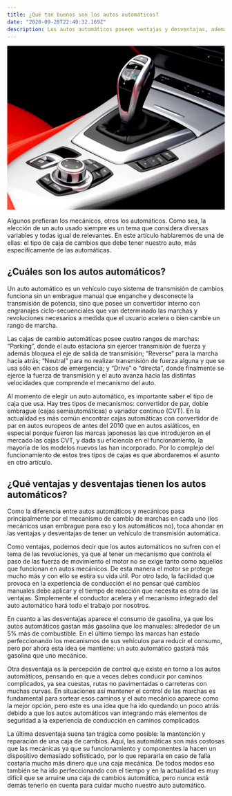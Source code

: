 ```yaml
---
title: ¿Qué tan buenos son los autos automáticos?
date: "2020-09-28T22:40:32.169Z"
description: Los autos automáticos poseen ventajas y desventajas, además de algunos mitos que en este artículo ayudaremos a resolver.
---
```


![Automatico](./automatico.jpg)

Algunos prefieran los mecánicos, otros los automáticos. Como sea, la elección de un auto usado siempre es un tema que considera diversas variables y todas igual de relevantes. En este artículo hablaremos de una de ellas: el tipo de caja de cambios que debe tener nuestro auto, más específicamente de las automáticas.

## ¿Cuáles son los autos automáticos? 

Un auto automático es un vehículo cuyo sistema de transmisión de cambios funciona sin un embrague manual que enganche y desconecte la transmisión de potencia, sino que posee un convertidor interno con engranajes ciclo-secuenciales que van determinado las marchas y revoluciones necesarios a medida que el usuario acelera o bien cambie un rango de marcha. 

Las cajas de cambio automáticas posee cuatro rangos de marchas: “Parking”, donde el auto estaciona sin ejercer transmisión de fuerza y además bloquea el eje de salida de transmisión; “Reverse” para la marcha hacia atrás; “Neutral” para no realizar transmisión de fuerza alguna y que se usa sólo en casos de emergencia; y “Drive” o “directa”, donde finalmente se ejerce la fuerza de transmisión y el auto avanza hacia las distintas velocidades que comprende el mecanismo del auto. 

Al momento de elegir un auto automático, es importante saber el tipo de caja que usa. Hay tres tipos de mecanismos: convertidor de par, doble embrague (cajas semiautomáticas) o variador continuo (CVT). En la actualidad es más común encontrar cajas automáticas con convertidor de par en autos europeos de antes del 2010 que en autos asiáticos, en especial porque fueron las marcas japonesas las que introdujeron en el mercado las cajas CVT, y dada su eficiencia en el funcionamiento, la mayoría de los modelos nuevos las han incorporado. Por lo complejo del funcionamiento de estos tres tipos de cajas es que abordaremos el asunto en otro artículo. 

## ¿Qué ventajas y desventajas tienen los autos automáticos?  

Como la diferencia entre autos automáticos y mecánicos pasa principalmente por el mecanismo de cambio de marchas en cada uno (los mecánicos usan embrague para eso y los automáticos no), toca ahondar en las ventajas y desventajas de tener un vehículo de transmisión automática. 

Como ventajas, podemos decir que los autos automáticos no sufren con el tema de las revoluciones, ya que al tener un mecanismo que controla el paso de las fuerza de movimiento el motor no se exige tanto como aquellos que funcionan en autos mecánicos. De esta manera el motor se protege mucho más y con ello se estira su vida útil. Por otro lado, la facilidad que provoca en la experiencia de conducción el no pensar qué cambios manuales debe aplicar y el tiempo de reacción que necesita es otra de las ventajas. Simplemente el conductor acelera y el mecanismo integrado del auto automático hará todo el trabajo por nosotros.  

En cuanto a las desventajas aparece el consumo de gasolina, ya que los autos automáticos gastan más gasolina que los manuales: alrededor de un 5% más de combustible. En el último tiempo las marcas han estado perfeccionando los mecanismos de sus vehículos para reducir el consumo, pero por ahora esta idea se mantiene: un auto automático gastará más gasolina que uno mecánico.  

Otra desventaja es la percepción de control que existe en torno a los autos automáticos, pensando en que a veces debes conducir por caminos complicados, ya sea cuestas, rutas no pavimentadas o carreteras con muchas curvas. En situaciones así mantener el control de las marchas es fundamental para sortear esos caminos y el auto mecánico aparece como la mejor opción, pero este es una idea que ha ido quedando un poco atrás debido a que los autos automáticos van integrando más elementos de seguridad a la experiencia de conducción en caminos complicados.  

La última desventaja suena tan trágica como posible: la mantención y reparación de una caja de cambios. Aquí, las automáticas son más costosas que las mecánicas ya que su funcionamiento y componentes la hacen un dispositivo demasiado sofisticado, por lo que repararla en caso de falla costaría mucho más dinero que una caja mecánica. De todos modos eso también se ha ido perfeccionando con el tiempo y en la actualidad es muy difícil que se arruine una caja de cambios automática, pero nunca está demás tenerlo en cuenta para cuidar mucho nuestro auto automático. 

